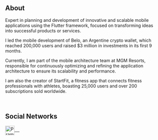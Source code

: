 <h2>About</h2>
<p> 
Expert in planning and development of innovative and scalable mobile applications using the Flutter framework, focused on transforming ideas into successful products or services.

I led the mobile development of Belo, an Argentine crypto wallet, which reached 200,000 users and raised $3 million in investments in its first 9 months.

Currently, I am part of the mobile architecture team at MGM Resorts, responsible for continuously optimizing and refining the application architecture to ensure its scalability and performance.

I am also the creator of StartFit, a fitness app that connects fitness professionals with athletes, boasting 25,000 users and over 200 subscriptions sold worldwide.

<br>
<h2>Social Networks</h2>
<p align="left">
 <a href="https://www.linkedin.com/in/erazo-josue/" target=”_blank”>
  <img align="center" alt="Pramod's LinkedIn" width="30px" src="https://www.vectorlogo.zone/logos/linkedin/linkedin-icon.svg" /> &nbsp; &nbsp;
 </a>
</p>
